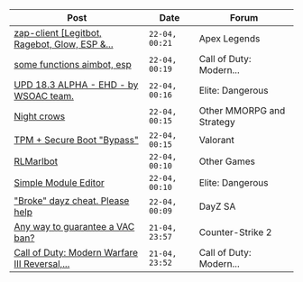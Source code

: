 |Post|Date|Forum|
|----|----|-----|
|[zap-client \[Legitbot, Ragebot, Glow, ESP &...](https://www.unknowncheats.me/forum/apex-legends/628823-zap-client-legitbot-ragebot-glow-esp.html)|`22-04, 00:21`|Apex Legends|
|[some functions aimbot, esp](https://www.unknowncheats.me/forum/call-of-duty-modern-warfare-iii/633274-functions-aimbot-esp.html)|`22-04, 00:19`|Call of Duty: Modern...|
|[UPD 18.3 ALPHA - EHD - by WSOAC team.](https://www.unknowncheats.me/forum/elite-dangerous/633551-upd-18-3-alpha-ehd-wsoac-team.html)|`22-04, 00:16`|Elite: Dangerous|
|[Night crows](https://www.unknowncheats.me/forum/other-mmorpg-and-strategy/627465-night-crows.html)|`22-04, 00:15`|Other MMORPG and Strategy|
|[TPM + Secure Boot "Bypass"](https://www.unknowncheats.me/forum/valorant/631852-tpm-secure-boot-bypass.html)|`22-04, 00:15`|Valorant|
|[RLMarlbot](https://www.unknowncheats.me/forum/other-games/633336-rlmarlbot.html)|`22-04, 00:10`|Other Games|
|[Simple Module Editor](https://www.unknowncheats.me/forum/elite-dangerous/573662-simple-module-editor.html)|`22-04, 00:10`|Elite: Dangerous|
|["Broke" dayz cheat. Please help](https://www.unknowncheats.me/forum/dayz-sa/633527-broke-dayz-cheat-please-help.html)|`22-04, 00:09`|DayZ SA|
|[Any way to guarantee a VAC ban?](https://www.unknowncheats.me/forum/counter-strike-2-a/632989-guarantee-vac-ban.html)|`21-04, 23:57`|Counter-Strike 2|
|[Call of Duty: Modern Warfare III Reversal,...](https://www.unknowncheats.me/forum/call-of-duty-modern-warfare-iii/605287-call-duty-modern-warfare-iii-reversal-structs-offsets.html)|`21-04, 23:52`|Call of Duty: Modern...|
